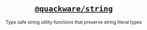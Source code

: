 <h1 align="center">
  <a href="https://github.com/quackware/string">
    <code>@quackware/string</code>
  </a>
</h1>

<p align="center">Type safe string utility functions that preserve string literal types</p>
